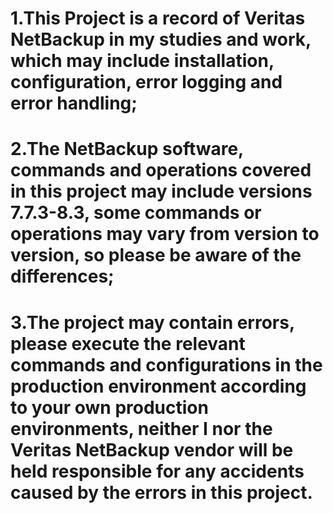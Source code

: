
# 1.This Project is a record of Veritas NetBackup in my studies and work, which may include installation, configuration, error logging and error handling;

# 2.The NetBackup software, commands and operations covered in this project may include versions 7.7.3-8.3, some commands or operations may vary from version to version, so please be aware of the differences;

# 3.The project may contain errors, please execute the relevant commands and configurations in the production environment according to your own production environments, neither I nor the Veritas NetBackup vendor will be held responsible for any accidents caused by the errors in this project.


